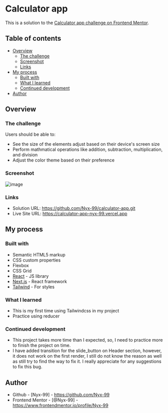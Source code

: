 # Calculator app

This is a solution to the [Calculator app challenge on Frontend Mentor](https://www.frontendmentor.io/challenges/calculator-app-9lteq5N29). 

## Table of contents

- [Overview](#overview)
  - [The challenge](#the-challenge)
  - [Screenshot](#screenshot)
  - [Links](#links)
- [My process](#my-process)
  - [Built with](#built-with)
  - [What I learned](#what-i-learned)
  - [Continued development](#continued-development)
- [Author](#author)

## Overview

### The challenge

Users should be able to:

- See the size of the elements adjust based on their device's screen size
- Perform mathmatical operations like addition, subtraction, multiplication, and division
- Adjust the color theme based on their preference

### Screenshot

![image](https://github.com/Nyx-99/calculator-app/assets/125676643/ace6611d-585a-45a8-a4da-6023c76e2bb8)

### Links

- Solution URL: https://github.com/Nyx-99/calculator-app.git
- Live Site URL: https://calculator-app-nyx-99.vercel.app

## My process

### Built with

- Semantic HTML5 markup
- CSS custom properties
- Flexbox
- CSS Grid
- [React](https://reactjs.org/) - JS library
- [Next.js](https://nextjs.org/) - React framework
- [Tailwind]((https://tailwindcss.com)) - For styles


### What I learned

- This is my first time using Tailwindcss in my project
- Practice using reducer

### Continued development

- This project takes more time than I expected, so, I need to practice more to finish the project on time.
- I have added transition for the slide_button on Header section, however, it does not work on the first render, I still do not know the reason as well as still try to find the way to fix it. I really appreciate for any suggestions to fix this bug. 

## Author

- Github - [Nyx-99] - https://github.com/Nyx-99
- Frontend Mentor - [@Nyx-99] - https://www.frontendmentor.io/profile/Nyx-99
  
